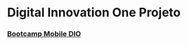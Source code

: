 # Digital Innovation One Projeto

### [Bootcamp Mobile DIO](https://github.com/thaisperlho/bootcamp-mobile-dio)
